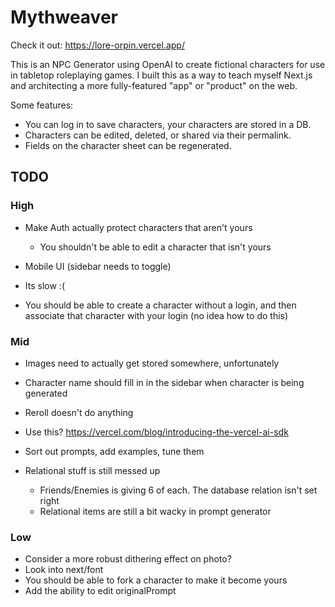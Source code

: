 # Mythweaver

Check it out: https://lore-orpin.vercel.app/

This is an NPC Generator using OpenAI to create fictional characters for use in
tabletop roleplaying games. I built this as a way to teach myself Next.js and
architecting a more fully-featured "app" or "product" on the web.

Some features:

- You can log in to save characters, your characters are stored in a DB.
- Characters can be edited, deleted, or shared via their permalink.
- Fields on the character sheet can be regenerated.

## TODO

### High

- Make Auth actually protect characters that aren't yours

  - You shouldn't be able to edit a character that isn't yours

- Mobile UI (sidebar needs to toggle)

- Its slow :(

- You should be able to create a character without a login, and then associate
  that character with your login (no idea how to do this)

### Mid

- Images need to actually get stored somewhere, unfortunately
- Character name should fill in in the sidebar when character is being generated
- Reroll doesn't do anything
- Use this? https://vercel.com/blog/introducing-the-vercel-ai-sdk
- Sort out prompts, add examples, tune them

- Relational stuff is still messed up
  - Friends/Enemies is giving 6 of each. The database relation isn't set right
  - Relational items are still a bit wacky in prompt generator

### Low

- Consider a more robust dithering effect on photo?
- Look into next/font
- You should be able to fork a character to make it become yours
- Add the ability to edit originalPrompt

